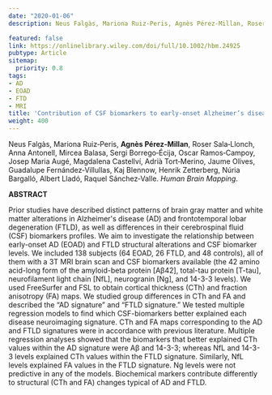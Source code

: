 ```yaml
---
date: "2020-01-06"
description: Neus Falgàs, Mariona Ruiz‐Peris, Agnès Pérez‐Millan, Roser Sala‐Llonch, Anna Antonell, Mircea Balasa, Sergi Borrego‐Écija, Oscar Ramos‐Campoy, Josep Maria Augé, Magdalena Castellví, Adrià Tort‐Merino, Jaume Olives, Guadalupe Fernández‐Villullas, Kaj Blennow, Henrik Zetterberg, Núria Bargalló, Albert Lladó, Raquel Sánchez‐Valle.

featured: false
link: https://onlinelibrary.wiley.com/doi/full/10.1002/hbm.24925
pubtype: Article
sitemap:
  priority: 0.8
tags:
- AD
- EOAD
- FTD
- MRI
title: 'Contribution of CSF biomarkers to early-onset Alzheimer’s disease and frontotemporal dementia neuroimaging signatures'
weight: 400
---
```


Neus Falgàs, Mariona Ruiz‐Peris, **Agnès Pérez‐Millan**, Roser Sala‐Llonch, Anna Antonell, Mircea Balasa, Sergi Borrego‐Écija, Oscar Ramos‐Campoy, Josep Maria Augé, Magdalena Castellví, Adrià Tort‐Merino, Jaume Olives, Guadalupe Fernández‐Villullas, Kaj Blennow, Henrik Zetterberg, Núria Bargalló, Albert Lladó, Raquel Sánchez‐Valle. _Human Brain Mapping_.


**ABSTRACT**

Prior studies have described distinct patterns of brain gray matter and white matter alterations in Alzheimer's disease (AD) and frontotemporal lobar degeneration (FTLD), as well as differences in their cerebrospinal fluid (CSF) biomarkers profiles. We aim to investigate the relationship between early-onset AD (EOAD) and FTLD structural alterations and CSF biomarker levels. We included 138 subjects (64 EOAD, 26 FTLD, and 48 controls), all of them with a 3T MRI brain scan and CSF biomarkers available (the 42 amino acid-long form of the amyloid-beta protein [Aβ42], total-tau protein [T-tau], neurofilament light chain [NfL], neurogranin [Ng], and 14-3-3 levels). We used FreeSurfer and FSL to obtain cortical thickness (CTh) and fraction anisotropy (FA) maps. We studied group differences in CTh and FA and described the “AD signature” and “FTLD signature.” We tested multiple regression models to find which CSF-biomarkers better explained each disease neuroimaging signature. CTh and FA maps corresponding to the AD and FTLD signatures were in accordance with previous literature. Multiple regression analyses showed that the biomarkers that better explained CTh values within the AD signature were Aβ and 14-3-3; whereas NfL and 14-3-3 levels explained CTh values within the FTLD signature. Similarly, NfL levels explained FA values in the FTLD signature. Ng levels were not predictive in any of the models. Biochemical markers contribute differently to structural (CTh and FA) changes typical of AD and FTLD.